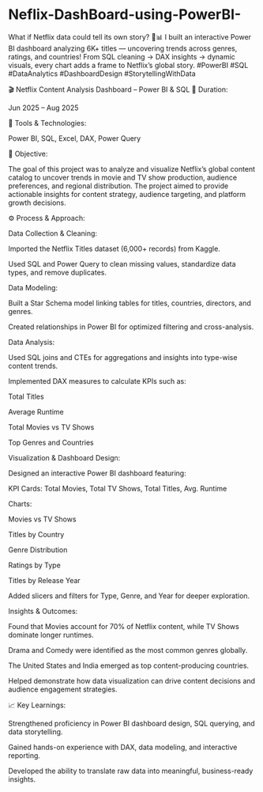 # Neflix-DashBoard-using-PowerBI-
What if Netflix data could tell its own story? 🎥📊 I built an interactive Power BI dashboard analyzing 6K+ titles — uncovering trends across genres, ratings, and countries! From SQL cleaning → DAX insights → dynamic visuals, every chart adds a frame to Netflix’s global story.  #PowerBI #SQL #DataAnalytics #DashboardDesign #StorytellingWithData

🎬 Netflix Content Analysis Dashboard – Power BI & SQL
📅 Duration:

Jun 2025 – Aug 2025

🧰 Tools & Technologies:

Power BI, SQL, Excel, DAX, Power Query

🧠 Objective:

The goal of this project was to analyze and visualize Netflix’s global content catalog to uncover trends in movie and TV show production, audience preferences, and regional distribution. The project aimed to provide actionable insights for content strategy, audience targeting, and platform growth decisions.

⚙️ Process & Approach:

Data Collection & Cleaning:

Imported the Netflix Titles dataset (6,000+ records) from Kaggle.

Used SQL and Power Query to clean missing values, standardize data types, and remove duplicates.

Data Modeling:

Built a Star Schema model linking tables for titles, countries, directors, and genres.

Created relationships in Power BI for optimized filtering and cross-analysis.

Data Analysis:

Used SQL joins and CTEs for aggregations and insights into type-wise content trends.

Implemented DAX measures to calculate KPIs such as:

Total Titles

Average Runtime

Total Movies vs TV Shows

Top Genres and Countries

Visualization & Dashboard Design:

Designed an interactive Power BI dashboard featuring:

KPI Cards: Total Movies, Total TV Shows, Total Titles, Avg. Runtime

Charts:

Movies vs TV Shows

Titles by Country

Genre Distribution

Ratings by Type

Titles by Release Year

Added slicers and filters for Type, Genre, and Year for deeper exploration.

Insights & Outcomes:

Found that Movies account for 70% of Netflix content, while TV Shows dominate longer runtimes.

Drama and Comedy were identified as the most common genres globally.

The United States and India emerged as top content-producing countries.

Helped demonstrate how data visualization can drive content decisions and audience engagement strategies.

📈 Key Learnings:

Strengthened proficiency in Power BI dashboard design, SQL querying, and data storytelling.

Gained hands-on experience with DAX, data modeling, and interactive reporting.

Developed the ability to translate raw data into meaningful, business-ready insights.
